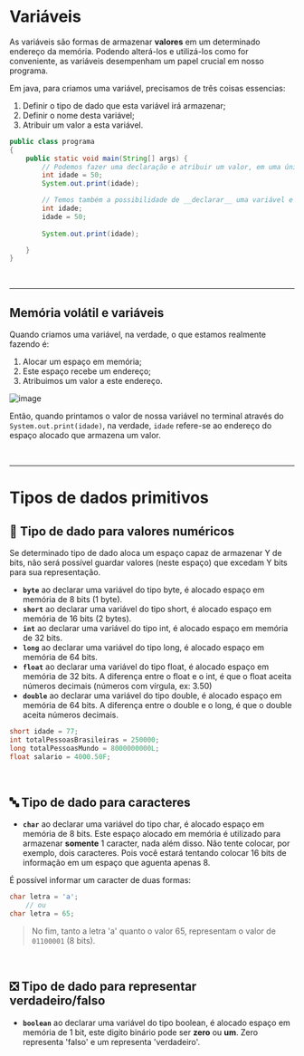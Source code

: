 # Variáveis
As variáveis são formas de armazenar __valores__ em um determinado endereço da memória. Podendo
alterá-los e utilizá-los como for conveniente, as variáveis desempenham um papel crucial 
em nosso programa. 

Em java, para criamos uma variável, precisamos de três coisas essencias:
1. Definir o tipo de dado que esta variável irá armazenar;
2. Definir o nome desta variável; 
3. Atribuir um valor a esta variável. 
```java
public class programa
{
    public static void main(String[] args) {
        // Podemos fazer uma declaração e atribuir um valor, em uma única linha. 
        int idade = 50; 
        System.out.print(idade);

        // Temos também a possibilidade de __declarar__ uma variável e atruibur um valor a ela futuramente.
        int idade; 
        idade = 50;
        
        System.out.print(idade);

    }
}
```


<br>

_______________________

## Memória volátil e variáveis
Quando criamos uma variável, na verdade, o que estamos realmente fazendo é:
1. Alocar um espaço em memória;
2. Este espaço recebe um endereço;
3. Atribuimos um valor a este endereço.

![image](https://github.com/FireguiQueen/Java/assets/98475125/fda89935-d180-4a56-a0ff-f7be5b1015df)

Então, quando printamos o valor de nossa variável no terminal através do `System.out.print(idade)`, na verdade, `idade` refere-se
ao endereço do espaço alocado que armazena um valor.

<br>

_______________________

# Tipos de dados primitivos

## 🔢 Tipo de dado para valores numéricos
Se determinado tipo de dado aloca um espaço capaz de armazenar Y de bits, não será possível guardar valores (neste espaço) que excedam Y bits para sua representação.

- __`byte`__ ao declarar uma variável do tipo byte, é alocado espaço em memória de 8 bits (1 byte).
- __`short`__ ao declarar uma variável do tipo short, é alocado espaço em memória de 16 bits (2 bytes). 
- __`int`__ ao declarar uma variável do tipo int, é alocado espaço em memória de 32 bits.
- __`long`__ ao declarar uma variável do tipo long, é alocado espaço em memória de 64 bits. 
- __`float`__ ao declarar uma variável do tipo float, é alocado espaço em memória de 32 bits. A diferença entre o float e o int, é que o float aceita números decimais (números com vírgula, ex: 3.50)
- __`double`__ ao declarar uma variável do tipo double, é alocado espaço em memória de 64 bits. A diferença entre o double e o long, é que o double aceita números decimais.

```java
short idade = 77;
int totalPessoasBrasileiras = 250000;
long totalPessoasMundo = 8000000000L;
float salario = 4000.50F;
```

<br>

## 🔤 Tipo de dado para caracteres 
- __`char`__ ao declarar uma variável do tipo char, é alocado espaço em memória de 8 bits. Este espaço alocado em memória é utilizado para armazenar __somente__ 1 caracter, nada além disso. Não tente colocar, por exemplo, dois caracteres. Pois você estará tentando colocar 16 bits de informação em um espaço que aguenta apenas 8.  

É possível informar um caracter de duas formas:
```java
char letra = 'a';
    // ou
char letra = 65; 
```
> No fim, tanto a letra 'a' quanto o valor 65, representam o valor de `01100001` (8 bits).

<br>

 ## ❎ Tipo de dado para representar verdadeiro/falso 
- __`boolean`__ ao declarar uma variável do tipo boolean, é alocado espaço em memória de 1 bit, este digito binário pode ser __zero__ ou __um__. Zero representa 'falso' e um representa 'verdadeiro'.  
